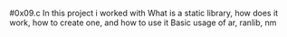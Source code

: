 #0x09.c
In this project i worked with What is a static library, how does it work, how to create one, and how to use it
Basic usage of ar, ranlib, nm
